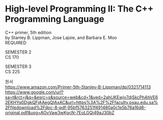 # High-level Programming II: The C++ Programming Language
C++ primer, 5th edition<br>by Stanley B. Lippman, Jose Lajoie, and Barbara E. Moo
<br>REQUIRED

SEMESTER 2<br>
CS 170

SEMESTER 3<br>
CS 225

원서<br>
https://www.amazon.com/Primer-5th-Stanley-B-Lippman/dp/0321714113<br>
https://www.google.com/url?sa=t&rct=j&q=&esrc=s&source=web&cd=1&ved=2ahUKEwjv7djSkcPhAhVE62EKHYq0DgkQFjAAegQIAxAC&url=https%3A%2F%2Ffaculty.psau.edu.sa%2Ffiledownload%2Fdoc-8-pdf-95bf5763251f491480a0c1e5b76a16d8-original.pdf&usg=AOvVaw3wKgcN-7EoLGQj49aJ30bZ
